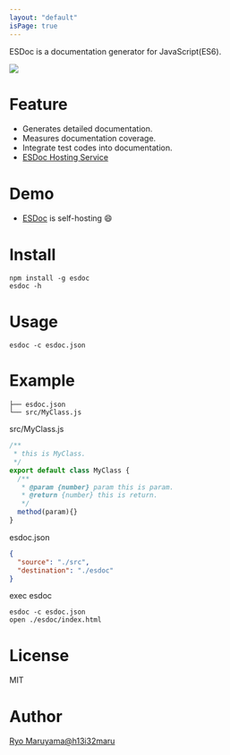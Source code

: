 ```yaml
---
layout: "default"
isPage: true
---
```


ESDoc is a documentation generator for JavaScript(ES6).

<img class="screen-shot" src="./image/top.png">

# Feature
- Generates detailed documentation.
- Measures documentation coverage.
- Integrate test codes into documentation.
- [ESDoc Hosting Service](https://doc.esdoc.org)

# Demo
- [ESDoc](https://esdoc.org/esdoc) is self-hosting &#x1F604;

# Install

```
npm install -g esdoc
esdoc -h
```

# Usage

```
esdoc -c esdoc.json
```

# Example
```
├── esdoc.json
└── src/MyClass.js
```

<p class="file-path">src/MyClass.js</p>

```javascript
/**
 * this is MyClass.
 */
export default class MyClass {
  /**
   * @param {number} param this is param.
   * @return {number} this is return.
   */
  method(param){}
}
```

<p class="file-path">esdoc.json</p>

```json
{
  "source": "./src",
  "destination": "./esdoc"
}
```

exec esdoc

```
esdoc -c esdoc.json
open ./esdoc/index.html
```

# License
MIT

# Author
[Ryo Maruyama@h13i32maru](https://twitter.com/h13i32maru)

